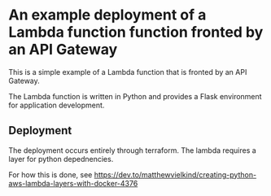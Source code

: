 # An example deployment of a Lambda function function fronted by an API Gateway

This is a simple example of a Lambda function that is fronted by an API Gateway. 

The Lambda function is written in Python and provides a Flask environment for application development.

## Deployment
The deployment occurs entirely through terraform.  The lambda requires a layer for python depednencies.

For how this is done, see https://dev.to/matthewvielkind/creating-python-aws-lambda-layers-with-docker-4376

